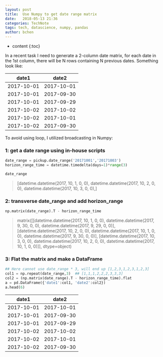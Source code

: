 ```yaml
---
layout: post
title:  Use Numpy to get date range matrix
date:   2018-05-13 21:36
categories: TechNote
tags: tech, datascience, numpy, pandas
author: bchen
---
```


* content
{:toc}

In a recent task I need to generate a 2-column date matrix, for each date in the 1st column, there will be N rows containing N previous dates. Something look like:


date1|date2
----|----
|2017-10-01 |2017-10-01|
|2017-10-01 |2017-09-30|
|2017-10-01 |2017-09-29|
|2017-10-02 |2017-10-02|
|2017-10-02 |2017-10-01|
|2017-10-02 |2017-09-30|





To avoid using loop, I utilized broadcasting in Numpy:

### 1: get a date range using in-house scripts
``` python
date_range = pickup.date_range('20171001','20171003')
horizon_range_time = datetime.timedelta(days=1)*range(3)

date_range

```

> [datetime.datetime(2017, 10, 1, 0, 0),
> datetime.datetime(2017, 10, 2, 0, 0),
> datetime.datetime(2017, 10, 3, 0, 0),]



### 2: transverse date_range and add horizon_range
```python
np.matrix(date_range).T - horizon_range_time

```
>matrix([[datetime.datetime(2017, 10, 1, 0, 0),
         datetime.datetime(2017, 9, 30, 0, 0),
         datetime.datetime(2017, 9, 29, 0, 0)],
        [datetime.datetime(2017, 10, 2, 0, 0),
         datetime.datetime(2017, 10, 1, 0, 0),
         datetime.datetime(2017, 9, 30, 0, 0)],
        [datetime.datetime(2017, 10, 3, 0, 0),
         datetime.datetime(2017, 10, 2, 0, 0),
         datetime.datetime(2017, 10, 1, 0, 0)]], dtype=object)
         
 
### 3: Flat the matrix and make a DataFrame
```python
## Here cannot use date_range * 3, will end up [1,2,3,1,2,3,1,2,3]
col1 = np.repeat(date_range,3)  ## [1,1,1,2,2,2,3,3,3]
col2 = (np.matrix(date_range).T - horizon_range_time).flat
a = pd.DataFrame({'date1':col1, 'date2':col2})
a.head(6)
```

date1 |	date2
----|----
2017-10-01 | 	2017-10-01
2017-10-01 |	2017-09-30
2017-10-01 |	2017-09-29
2017-10-02 |	2017-10-02
2017-10-02 |	2017-10-01
2017-10-02 |	2017-09-30


 
